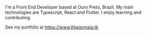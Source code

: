 I'm a Front End Developer based at Ouro Preto, Brazil. My main technologies are Typescript, React and Flutter. I enjoy learning and contributing.

See my portfolio at https://www.thiagomaia.tk

